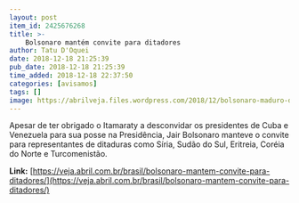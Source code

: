 ```yaml
---
layout: post
item_id: 2425676268
title: >-
    Bolsonaro mantém convite para ditadores
author: Tatu D'Oquei
date: 2018-12-18 21:25:39
pub_date: 2018-12-18 21:25:39
time_added: 2018-12-18 22:37:50
categories: [avisamos]
tags: []
image: https://abrilveja.files.wordpress.com/2018/12/bolsonaro-maduro-diaz-canel.jpg?quality=70&strip=info&w=680&h=453&crop=1
---
```


Apesar de ter obrigado o Itamaraty a desconvidar os presidentes de Cuba e Venezuela para sua posse na Presidência, Jair Bolsonaro manteve o convite para representantes de ditaduras como Síria, Sudão do Sul, Eritreia, Coréia do Norte e Turcomenistão.

**Link:** [https://veja.abril.com.br/brasil/bolsonaro-mantem-convite-para-ditadores/](https://veja.abril.com.br/brasil/bolsonaro-mantem-convite-para-ditadores/)

